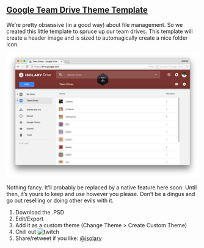 ## [Google Team Drive Theme Template](https://github.com/isolary/iso-tools/tree/master/google-team-drive-template)

We’re pretty obsessive (in a good way) about file management. So we created this little template to spruce up our team drives. This template will create a header image and is sized to automagically create a nice folder icon. 

![screenshot](https://raw.githubusercontent.com/isolary/iso-tools/master/google-team-drive-template/isolary-team-drive-template.png)

Nothing fancy. It’ll probably be replaced by a native feature here soon. Until then, it’s yours to keep and use however you please. Don’t be a dingus and go out reselling or doing other evils with it.

1. Download the .PSD
2. Edit/Export
3. Add it as a custom theme (Change Theme > Create Custom Theme)
4. Chill out
![twitch](https://media.giphy.com/media/iTOSoEs4eFwqs/200w_d.gif)
5. Share/retweet if you like: [@isolary](https://twitter.com/isolary)